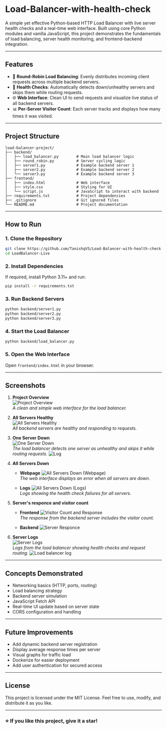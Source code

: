 # Load-Balancer-with-health-check

A simple yet effective Python-based HTTP Load Balancer with live server health checks and a real-time web interface. Built using core Python modules and vanilla JavaScript, this project demonstrates the fundamentals of load balancing, server health monitoring, and frontend-backend integration.

---

## Features

- 🔁 **Round-Robin Load Balancing**: Evenly distributes incoming client requests across multiple backend servers.
- 🧠 **Health Checks**: Automatically detects down/unhealthy servers and skips them while routing requests.
- 🌐 **Web Interface**: Clean UI to send requests and visualize live status of all backend servers.
- 📊 **Per-Server Visitor Count**: Each server tracks and displays how many times it was visited.

---

## Project Structure

```
load-balancer-project/
├── backend/
│   ├── load_balancer.py        # Main load balancer logic
│   ├── round_robin.py          # Server cycling logic
│   ├── server1.py              # Example backend server 1
│   ├── server2.py              # Example backend server 2
│   └── server3.py              # Example backend server 3
├── frontend/
│   ├── index.html              # Web interface
│   ├── style.css               # Styling for UI
│   └── script.js               # JavaScript to interact with backend
├── requirements.txt            # Project dependencies
├── .gitignore                  # Git ignored files
└── README.md                   # Project documentation
```

---

## How to Run

### 1. Clone the Repository

```bash
git clone https://github.com/TanishqV5/Load-Balancer-with-health-check
cd LoadBalancer-Live
```

### 2. Install Dependencies

If required, install Python 3.11+ and run:

```bash
pip install -r requirements.txt
```

### 3. Run Backend Servers

```bash
python backend/server1.py
python backend/server2.py
python backend/server3.py
```

### 4. Start the Load Balancer

```bash
python backend/load_balancer.py
```

### 5. Open the Web Interface

Open `frontend/index.html` in your browser.

---

## Screenshots

1. **Project Overview**  
   ![Project Overview](ScreenShots/Project%20overview.png)  
   *A clean and simple web interface for the load balancer.*

2. **All Servers Healthy**  
   ![All Servers Healthy](ScreenShots/All%20servers%20healthy.png)  
   *All backend servers are healthy and responding to requests.*

3. **One Server Down**  
   ![One Server Down](ScreenShots/One%20server%20down.png)  
   *The load balancer detects one server as unhealthy and skips it while routing requests.*
   ![Log](ScreenShots/Server%20down%20log.png) 


4. **All Servers Down**
    - **Webpage**
      ![All Servers Down (Webpage)](ScreenShots/All%20server%20down%20webpage.png)  
      *The web interface displays an error when all servers are down.*
    
    - **Logs**
      ![All Servers Down (Logs)](ScreenShots/All%20server%20down%20log.png)  
      *Logs showing the health check failures for all servers.* 

5. **Server's responce and visitor count**  
    - **Frontend**
   ![Visitor Count and Response](ScreenShots/Responce%20and%20visitor%20count.png)  
   *The response from the backend server includes the visitor count.*

   - **Backend**
     ![Server Responce](ScreenShots/Screenshot%201.png)

6. **Server Logs**  
   ![Server Logs](ScreenShots/Server%20Log.png)  
   *Logs from the load balancer showing health checks and request routing.*
   ![Load balancer log](ScreenShots/Log.png)
---

## Concepts Demonstrated

- Networking basics (HTTP, ports, routing)
- Load balancing strategy
- Backend server simulation
- JavaScript Fetch API
- Real-time UI update based on server state
- CORS configuration and handling

---

## Future Improvements

- Add dynamic backend server registration
- Display average response times per server
- Visual graphs for traffic load
- Dockerize for easier deployment
- Add user authentication for secured access

---


## License

This project is licensed under the MIT License. Feel free to use, modify, and distribute it as you like.

---

### ⭐ If you like this project, give it a star!
